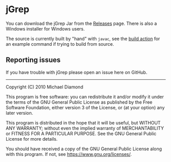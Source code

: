 # jGrep

You can download the jGrep Jar from the
[Releases](https://github.com/dimo414/jgrep/releases) page. There
is also a Windows installer for Windows users.

The source is currently built by "hand" with `javac`, see the
[build action](https://github.com/dimo414/jgrep/blob/483074a/.github/workflows/cd.yml#L14)
for an example command if trying to build from source.

## Reporting issues

If you have trouble with jGrep please open an issue here on GitHub.

---

Copyright (C) 2010  Michael Diamond

This program is free software: you can redistribute it and/or modify
it under the terms of the GNU General Public License as published by
the Free Software Foundation, either version 3 of the License, or
(at your option) any later version.

This program is distributed in the hope that it will be useful,
but WITHOUT ANY WARRANTY; without even the implied warranty of
MERCHANTABILITY or FITNESS FOR A PARTICULAR PURPOSE.  See the
GNU General Public License for more details.

You should have received a copy of the GNU General Public License
along with this program.  If not, see <https://www.gnu.org/licenses/>.
